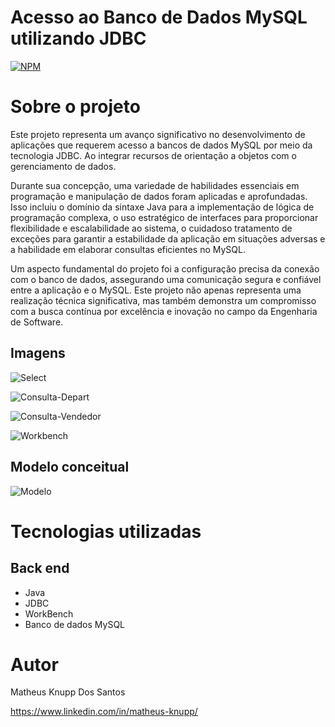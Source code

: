 # Acesso ao Banco de Dados MySQL utilizando JDBC
[![NPM](https://img.shields.io/npm/l/react)](https://github.com/theusknupp/demo-dao-jdbc/blob/main/LICENSE) 

# Sobre o projeto


Este projeto representa um avanço significativo no desenvolvimento de aplicações que requerem acesso a bancos de dados MySQL por meio da tecnologia JDBC. Ao integrar recursos de orientação a objetos com o gerenciamento de dados.

Durante sua concepção, uma variedade de habilidades essenciais em programação e manipulação de dados foram aplicadas e aprofundadas. Isso incluiu o domínio da sintaxe Java para a implementação de lógica de programação complexa, o uso estratégico de interfaces para proporcionar flexibilidade e escalabilidade ao sistema, o cuidadoso tratamento de exceções para garantir a estabilidade da aplicação em situações adversas e a habilidade em elaborar consultas eficientes no MySQL.

Um aspecto fundamental do projeto foi a configuração precisa da conexão com o banco de dados, assegurando uma comunicação segura e confiável entre a aplicação e o MySQL. Este projeto não apenas representa uma realização técnica significativa, mas também demonstra um compromisso com a busca contínua por excelência e inovação no campo da Engenharia de Software.

## Imagens
![Select](https://github.com/theusknupp/demo-dao-jdbc/assets/141067828/e4b029ab-6d10-47be-98c2-27417f2fb0c5)

![Consulta-Depart](https://github.com/theusknupp/demo-dao-jdbc/assets/141067828/ef44a025-be02-41ca-86e2-82cf1a722e94)

![Consulta-Vendedor](https://github.com/theusknupp/demo-dao-jdbc/assets/141067828/9e9f3aee-3e43-443c-b71f-9469edc042b0)

![Workbench](https://github.com/theusknupp/demo-dao-jdbc/assets/141067828/eb37b5f2-09c5-48a1-9d31-5bd0a2d09af2)


## Modelo conceitual
![Modelo](https://github.com/theusknupp/demo-dao-jdbc/assets/141067828/aa788662-025a-46d8-9aaa-2651e4879b92)

# Tecnologias utilizadas
## Back end
- Java
- JDBC
- WorkBench
- Banco de dados MySQL

# Autor

Matheus Knupp Dos Santos

https://www.linkedin.com/in/matheus-knupp/
